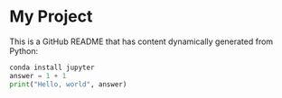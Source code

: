 My Project
================

This is a GitHub README that has content dynamically generated from
Python:

``` python
conda install jupyter
answer = 1 + 1 
print("Hello, world", answer)
```
